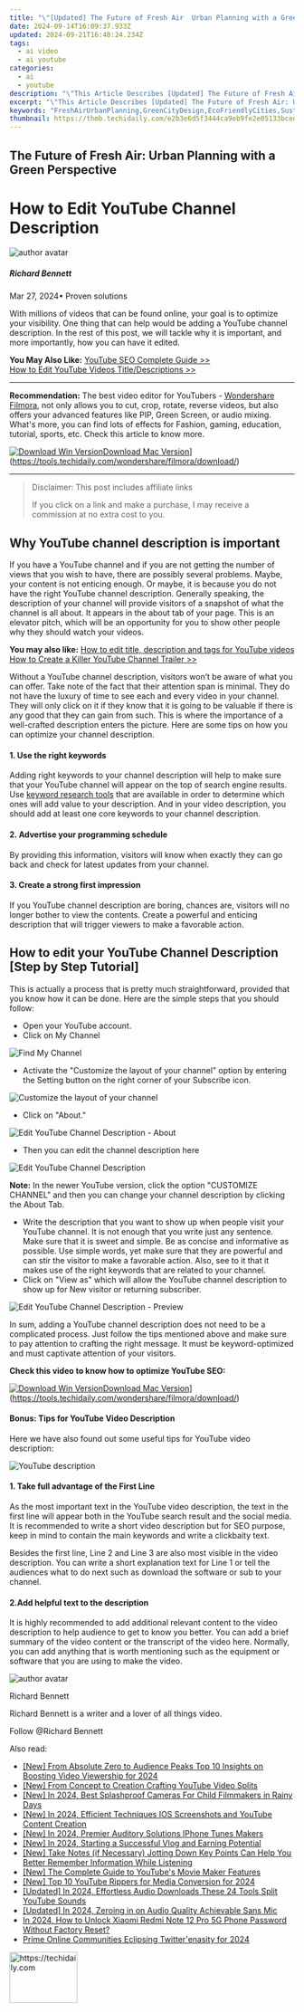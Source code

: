 ```yaml
---
title: "\"[Updated] The Future of Fresh Air  Urban Planning with a Green Perspective for 2024\""
date: 2024-09-14T16:09:37.933Z
updated: 2024-09-21T16:48:24.234Z
tags:
  - ai video
  - ai youtube
categories:
  - ai
  - youtube
description: "\"This Article Describes [Updated] The Future of Fresh Air: Urban Planning with a Green Perspective for 2024\""
excerpt: "\"This Article Describes [Updated] The Future of Fresh Air: Urban Planning with a Green Perspective for 2024\""
keywords: "FreshAirUrbanPlanning,GreenCityDesign,EcoFriendlyCities,SustainableUrbanism,UrbanGreeningTrends,CleanAirStrategies,RenewableCitySpaces"
thumbnail: https://thmb.techidaily.com/e2b3e6d5f3444ca9eb9fe2e05133bcedc239a2116beb3419cf2a3656ee84dbb0.jpg
---
```


## The Future of Fresh Air: Urban Planning with a Green Perspective

# How to Edit YouTube Channel Description

![author avatar](https://images.wondershare.com/filmora/article-images/richard-bennett.jpg)

##### Richard Bennett

 Mar 27, 2024• Proven solutions

 With millions of videos that can be found online, your goal is to optimize your visibility. One thing that can help would be adding a YouTube channel description. In the rest of this post, we will tackle why it is important, and more importantly, how you can have it edited.

**You May Also Like:** [YouTube SEO Complete Guide >>](https://tools.techidaily.com/wondershare/filmora/download/)  
[How to Edit YouTube Videos Title/Descriptions >>](https://tools.techidaily.com/wondershare/filmora/download/)

---

**Recommendation:** The best video editor for YouTubers - [Wondershare Filmora](https://tools.techidaily.com/wondershare/filmora/download/), not only allows you to cut, crop, rotate, reverse videos, but also offers your advanced features like PIP, Green Screen, or audio mixing. What's more, you can find lots of effects for Fashion, gaming, education, tutorial, sports, etc. Check this article to know more.

[![Download Win Version](https://images.wondershare.com/filmora/guide/download-btn-win.jpg)](https://tools.techidaily.com/wondershare/filmora/download/)[Download Mac Version](https://images.wondershare.com/filmora/guide/download-btn-mac.jpg)](https://tools.techidaily.com/wondershare/filmora/download/)

---

>  Disclaimer: This post includes affiliate links
>
>  If you click on a link and make a purchase, I may receive a commission at no extra cost to you.
>

## Why YouTube channel description is important

 If you have a YouTube channel and if you are not getting the number of views that you wish to have, there are possibly several problems. Maybe, your content is not enticing enough. Or maybe, it is because you do not have the right YouTube channel description. Generally speaking, the description of your channel will provide visitors of a snapshot of what the channel is all about. It appears in the about tab of your page. This is an elevator pitch, which will be an opportunity for you to show other people why they should watch your videos.

**You may also like:**
[How to edit title, description and tags for YouTube videos](https://tools.techidaily.com/wondershare/filmora/download/)
[How to Create a Killer YouTube Channel Trailer >>](https://tools.techidaily.com/wondershare/filmora/download/)

 Without a YouTube channel description, visitors won’t be aware of what you can offer. Take note of the fact that their attention span is minimal. They do not have the luxury of time to see each and every video in your channel. They will only click on it if they know that it is going to be valuable if there is any good that they can gain from such. This is where the importance of a well-crafted description enters the picture. Here are some tips on how you can optimize your channel description.

#### 1. Use the right keywords

 Adding right keywords to your channel description will help to make sure that your YouTube channel will appear on the top of search engine results. Use [keyword research tools](https://tools.techidaily.com/wondershare/filmora/download/) that are available in order to determine which ones will add value to your description. And in your video description, you should add at least one core keywords to your channel description.

#### 2. Advertise your programming schedule

 By providing this information, visitors will know when exactly they can go back and check for latest updates from your channel.

#### 3. Create a strong first impression

 If you YouTube channel description are boring, chances are, visitors will no longer bother to view the contents. Create a powerful and enticing description that will trigger viewers to make a favorable action.

## How to edit your YouTube Channel Description \[Step by Step Tutorial\]

 This is actually a process that is pretty much straightforward, provided that you know how it can be done. Here are the simple steps that you should follow:

* Open your YouTube account.
* Click on My Channel

![Find My Channel ](https://images.wondershare.com/filmora/article-images/edit-youtube-channel-desc-1.jpg)

* Activate the "Customize the layout of your channel" option by entering the Setting button on the right corner of your Subscribe icon.

![Customize the layout of your channel](https://images.wondershare.com/filmora/article-images/edit-youtube-channel-desc-2.jpg)

* Click on "About."

![Edit YouTube Channel Description - About ](https://images.wondershare.com/filmora/article-images/edit-youtube-channel-desc-3.jpg)

* Then you can edit the channel description here

![Edit YouTube Channel Description ](https://images.wondershare.com/filmora/article-images/edit-youtube-channel-desc-4.jpg)

**Note:** In the newer YouTube version, click the option "CUSTOMIZE CHANNEL" and then you can change your channel description by clicking the About Tab.

* Write the description that you want to show up when people visit your YouTube channel. It is not enough that you write just any sentence. Make sure that it is sweet and simple. Be as concise and informative as possible. Use simple words, yet make sure that they are powerful and can stir the visitor to make a favorable action. Also, see to it that it makes use of the right keywords that are related to your channel.
* Click on "View as" which will allow the YouTube channel description to show up for New visitor or returning subscriber.

![Edit YouTube Channel Description - Preview](https://images.wondershare.com/filmora/article-images/edit-youtube-channel-desc-5.jpg)

 In sum, adding a YouTube channel description does not need to be a complicated process. Just follow the tips mentioned above and make sure to pay attention to crafting the right message. It must be keyword-optimized and must captivate attention of your visitors.

 **Check this video to know how to optimize YouTube SEO:**

[![Download Win Version](https://images.wondershare.com/filmora/guide/download-btn-win.jpg)](https://tools.techidaily.com/wondershare/filmora/download/)[Download Mac Version](https://images.wondershare.com/filmora/guide/download-btn-mac.jpg)](https://tools.techidaily.com/wondershare/filmora/download/)

#### Bonus: Tips for YouTube Video Description

 Here we have also found out some useful tips for YouTube video description:

![YouTube description ](https://images.wondershare.com/filmora/article-images/youtube-description.jpg)

#### 1. Take full advantage of the First Line

 As the most important text in the YouTube video description, the text in the first line will appear both in the YouTube search result and the social media. It is recommended to write a short video description but for SEO purpose, keep in mind to contain the main keywords and write a clickbaity text.

 Besides the first line, Line 2 and Line 3 are also most visible in the video description. You can write a short explanation text for Line 1 or tell the audiences what to do next such as download the software or sub to your channel.

#### 2.Add helpful text to the description

 It is highly recommended to add additional relevant content to the video description to help audience to get to know you better. You can add a brief summary of the video content or the transcript of the video here. Normally, you can add anything that is worth mentioning such as the equipment or software that you are using to make the video.

![author avatar](https://images.wondershare.com/filmora/article-images/richard-bennett.jpg)

Richard Bennett

Richard Bennett is a writer and a lover of all things video.

Follow @Richard Bennett

<ins class="adsbygoogle"
     style="display:block"
     data-ad-format="autorelaxed"
     data-ad-client="ca-pub-7571918770474297"
     data-ad-slot="1223367746"></ins>

<ins class="adsbygoogle"
     style="display:block"
     data-ad-client="ca-pub-7571918770474297"
     data-ad-slot="8358498916"
     data-ad-format="auto"
     data-full-width-responsive="true"></ins>

<span class="atpl-alsoreadstyle">Also read:</span>
<div><ul>
<li><a href="https://eaxpv-info.techidaily.com/new-from-absolute-zero-to-audience-peaks-top-10-insights-on-boosting-video-viewership-for-2024/"><u>[New] From Absolute Zero to Audience Peaks Top 10 Insights on Boosting Video Viewership for 2024</u></a></li>
<li><a href="https://youtube-tips.techidaily.com/rom-concept-to-creation-crafting-youtube-video-splits/"><u>[New] From Concept to Creation Crafting YouTube Video Splits</u></a></li>
<li><a href="https://fox-info.techidaily.com/new-in-2024-best-splashproof-cameras-for-child-filmmakers-in-rainy-days/"><u>[New] In 2024, Best Splashproof Cameras For Child Filmmakers in Rainy Days</u></a></li>
<li><a href="https://youtube-tips.techidaily.com/n-2024-efficient-techniques-ios-screenshots-and-youtube-content-creation/"><u>[New] In 2024, Efficient Techniques IOS Screenshots and YouTube Content Creation</u></a></li>
<li><a href="https://fox-blue.techidaily.com/new-in-2024-premier-auditory-solutions-iphone-tunes-makers/"><u>[New] In 2024, Premier Auditory Solutions IPhone Tunes Makers</u></a></li>
<li><a href="https://youtube-tips.techidaily.com/n-2024-starting-a-successful-vlog-and-earning-potential/"><u>[New] In 2024, Starting a Successful Vlog and Earning Potential</u></a></li>
<li><a href="https://some-approaches.techidaily.com/new-take-notes-if-necessary-jotting-down-key-points-can-help-you-better-remember-information-while-listening/"><u>[New] Take Notes (if Necessary) Jotting Down Key Points Can Help You Better Remember Information While Listening</u></a></li>
<li><a href="https://youtube-tips.techidaily.com/he-complete-guide-to-youtubes-movie-maker-features/"><u>[New] The Complete Guide to YouTube's Movie Maker Features</u></a></li>
<li><a href="https://youtube-sure.techidaily.com/op-10-youtube-rippers-for-media-conversion-for-2024/"><u>[New] Top 10 YouTube Rippers for Media Conversion for 2024</u></a></li>
<li><a href="https://youtube-tips.techidaily.com/ed-in-2024-effortless-audio-downloads-these-24-tools-split-youtube-sounds/"><u>[Updated] In 2024, Effortless Audio Downloads These 24 Tools Split YouTube Sounds</u></a></li>
<li><a href="https://youtube-tips.techidaily.com/ed-in-2024-zeroing-in-on-audio-quality-achievable-sans-mic/"><u>[Updated] In 2024, Zeroing in on Audio Quality Achievable Sans Mic</u></a></li>
<li><a href="https://unlock-android.techidaily.com/in-2024-how-to-unlock-xiaomi-redmi-note-12-pro-5g-phone-password-without-factory-reset-by-drfone-android/"><u>In 2024, How to Unlock Xiaomi Redmi Note 12 Pro 5G Phone Password Without Factory Reset?</u></a></li>
<li><a href="https://twitter-videos.techidaily.com/prime-online-communities-eclipsing-twitterenasity-for-2024/"><u>Prime Online Communities Eclipsing Twitter'enasity for 2024</u></a></li>
</ul></div>

<!-- affiliate ads begin -->
<a href="https://bluettiit.sjv.io/c/5597632/2148127/17093" target="_top" id="2148127">
  <img src="//a.impactradius-go.com/display-ad/17093-2148127" border="0" alt="https://techidaily.com" width="120" height="90"/>
</a>
<img height="0" width="0" src="https://bluettiit.sjv.io/i/5597632/2148127/17093" style="position:absolute;visibility:hidden;" border="0" />
<!-- affiliate ads end -->

